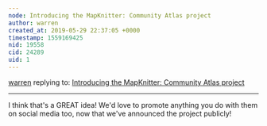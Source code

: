 ```yaml
---
node: Introducing the MapKnitter: Community Atlas project
author: warren
created_at: 2019-05-29 22:37:05 +0000
timestamp: 1559169425
nid: 19558
cid: 24289
uid: 1
---
```




[warren](../profile/warren) replying to: [Introducing the MapKnitter: Community Atlas project](../notes/warren/05-28-2019/introducing-the-mapknitter-community-atlas-project)

----
 I think that's a GREAT idea! We'd love to promote anything you do with them on social media too, now that we've announced the project publicly!